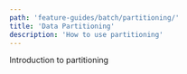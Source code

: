 ```yaml
---
path: 'feature-guides/batch/partitioning/'
title: 'Data Partitioning'
description: 'How to use partitioning'
---
```


Introduction to partitioning
